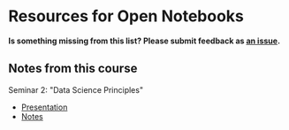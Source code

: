 # Resources for Open Notebooks

**Is something missing from this list? Please submit feedback as [an issue](../../issues).**

## Notes from this course
Seminar 2: "Data Science Principles"
- [Presentation](../../03_seminar2/beamer/main.pdf)
- [Notes](../../03_seminar2/notes/readme.md)
